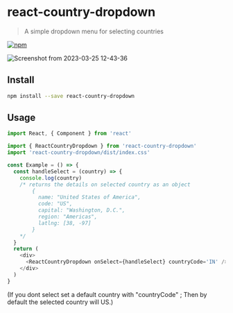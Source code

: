 # react-country-dropdown

> A simple dropdown menu for selecting countries

[![npm](https://img.shields.io/npm/v/react-country-dropdown?color=bright)](https://npmjs.com/package/react-country-dropdown)

![Screenshot from 2023-03-25 12-43-36](https://user-images.githubusercontent.com/33410545/232977021-ace4a22d-6a05-4a62-80f7-0d6c34b9c0c8.png)


## Install

```bash
npm install --save react-country-dropdown
```

## Usage

```js
import React, { Component } from 'react'

import { ReactCountryDropdown } from 'react-country-dropdown'
import 'react-country-dropdown/dist/index.css'

const Example = () => {
  const handleSelect = (country) => {
    console.log(country)
    /* returns the details on selected country as an object
    	{
          name: "United States of America", 
          code: "US", 
          capital: "Washington, D.C.", 
          region: "Americas", 
          latlng: [38, -97]
        }
    */
  }
  return (
    <div>
      <ReactCountryDropdown onSelect={handleSelect} countryCode='IN' />
    </div>
  )
}
```

(If you dont select set a default country with "countryCode" ; Then by default the selected country will US.)


